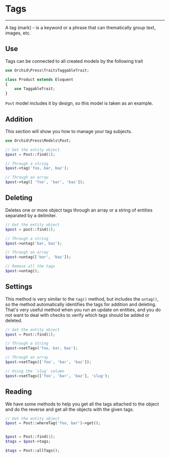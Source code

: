 # Tags
----------

A tag (mark) - is a keyword or a phrase that can thematically group text, images, etc.  


## Use

Tags can be connected to all created models by the following trait

```php
use Orchid\Press\TraitsTaggableTrait;

class Product extends Eloquent
{
    use TaggableTrait;
}
```


`Post` model includes it by design, so this model is taken as an example.

## Addition

This section will show you how to manage your tag subjects.

```php
use Orchid\Press\Models\Post;

// Get the entity object
$post = Post::find(1);

// Through a string
$post->tag('foo, bar, baz');

// Through an array
$post->tag([ 'foo', 'bar', 'baz']);
```




## Deleting

Deletes one or more object tags through an array or a string of entities separated by a delimiter.

```php
// Get the entity object
$post = post::find(1);

// Through a string
$post->untag('bar, baz');

// Through an array
$post->untag(['bar', 'baz']);

// Remove all the tags
$post->untag();
```



## Settings

This method is very similar to the `tag()` method, but includes the `untag()`, so the method automatically identifies the tags for addition and deleting. That's very useful method when you run an update on entities, and you do not want to deal with checks to verify which tags should be added or deleted.

```php
// Get the entity object
$post = Post::find(1);

// Through a string
$post->setTags('foo, bar, baz');

// Through an array
$post->setTags(['foo', 'bar', 'baz']);

// Using the `slug` column
$post->setTags(['foo', 'bar', 'baz'], 'slug');
```


## Reading

We have some methods to help you get all the tags attached to the object and do the reverse and get all the objects with the given tags.

```php
// Get the entity object
$post = Post::whereTag('foo, bar')->get();


$post = Post::find(1);
$tags = $post->tags;

$tags = Post::allTags();
```
 
